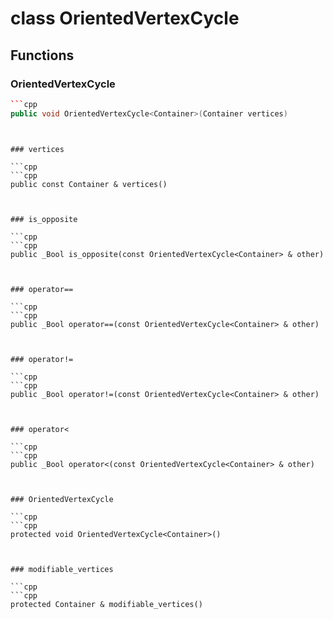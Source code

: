 # class OrientedVertexCycle


## Functions

### OrientedVertexCycle

```cpp
```cpp
public void OrientedVertexCycle<Container>(Container vertices)
```
```


### vertices

```cpp
```cpp
public const Container & vertices()
```
```


### is_opposite

```cpp
```cpp
public _Bool is_opposite(const OrientedVertexCycle<Container> & other)
```
```


### operator==

```cpp
```cpp
public _Bool operator==(const OrientedVertexCycle<Container> & other)
```
```


### operator!=

```cpp
```cpp
public _Bool operator!=(const OrientedVertexCycle<Container> & other)
```
```


### operator<

```cpp
```cpp
public _Bool operator<(const OrientedVertexCycle<Container> & other)
```
```


### OrientedVertexCycle

```cpp
```cpp
protected void OrientedVertexCycle<Container>()
```
```


### modifiable_vertices

```cpp
```cpp
protected Container & modifiable_vertices()
```
```





